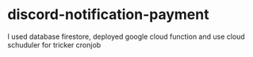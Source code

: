# discord-notification-payment

I used database firestore, deployed google cloud function and use cloud schuduler for tricker cronjob
